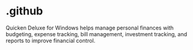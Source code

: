 # .github
Quicken Deluxe for Windows helps manage personal finances with budgeting, expense tracking, bill management, investment tracking, and reports to improve financial control.
